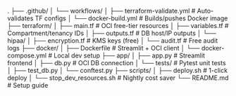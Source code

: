 .
├── .github/
│   └── workflows/
│       ├── terraform-validate.yml  # Auto-validates TF configs
│       └── docker-build.yml        # Builds/pushes Docker image
├── terraform/
│   ├── main.tf                     # OCI free-tier resources
│   ├── variables.tf                # Compartment/tenancy IDs
│   ├── outputs.tf                  # DB host/IP outputs
│   └── hipaa/
│       ├── encryption.tf           # KMS keys (free)
│       └── audit.tf                # Free audit logs
├── docker/
│   ├── Dockerfile                  # Streamlit + OCI client
│   └── docker-compose.yml          # Local dev setup
├── app/
│   ├── app.py                      # Streamlit frontend
│   ├── db.py                       # OCI DB connection
│   └── tests/                      # Pytest unit tests
│       ├── test_db.py
│       └── conftest.py
├── scripts/
│   ├── deploy.sh                   # 1-click deploy
│   └── stop_dev_resources.sh       # Nightly cost saver
└── README.md                       # Setup guide
